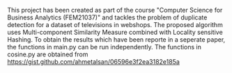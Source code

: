 This project has been created as part of the course "Computer Science for Business Analytics (FEM21037)" and tackles the problem of duplicate detection for a dataset of televisions in webshops. The proposed algorithm uses Multi-component Similarity Measure combined with Locality sensitive Hashing. To obtain the results which have been reporte in a seperate paper, the functions in main.py can be run independently. The functions in cosine.py are obtained from https://gist.github.com/ahmetalsan/06596e3f2ea3182e185a
